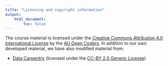 ```yaml
---
title: "Licensing and copyright information"
output:
    html_document:
        toc: false
---
```


The course material is licensed under the 
[Creative Commons Attribution 4.0 International License](https://creativecommons.org/licenses/by/4.0/)
by the [AU Open Coders](https://au-oc.github.io).
In addition to our own developed material, we have also modified material from:

- [Data Carpentry](http://datacarpentry.org) (licensed under the 
[CC-BY 2.0 Generic License](https://creativecommons.org/licenses/by/2.0/))
